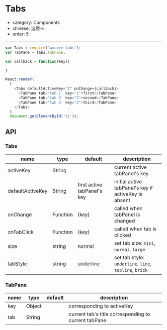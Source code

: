 # Tabs

- category: Components
- chinese: 选项卡
- order: 5

---

```js
var Tabs = require('uxcore-tabs');
var TabPane = Tabs.TabPane;

var callback = function(key){

}

React.render(
  (
    <Tabs defaultActiveKey="2" onChange={callback}>
      <TabPane tab='tab 1' key="1">first</TabPane>
      <TabPane tab='tab 2' key="2">second</TabPane>
      <TabPane tab='tab 3' key="3">third</TabPane>
    </Tabs>
  ),
  document.getElementById('t2'));
```

## API
### Tabs
|name|type|default|description|
|----|----|-------|-----------|
|activeKey |String| |current active tabPanel's key|
|defaultActiveKey|	String|	first active tabPanel's key|	initial active tabPanel's key if activeKey is absent|
|onChange|	Function|(key)		|called when tabPanel is changed|
|onTabClick|	Function|(key)		|called when tab is clicked|
|size|string|normal|set tab size: `mini`, `normal`, `large`|
|tabStyle|string|underline|set tab style: `underline`, `line`, `topline`, `brick`|

### TabPane
|name|type|default|description|
|----|------|-|---------------|
|key|	Object|	|corresponding to activeKey|
|tab|	String|	|current tab's title corresponding to current tabPane|
